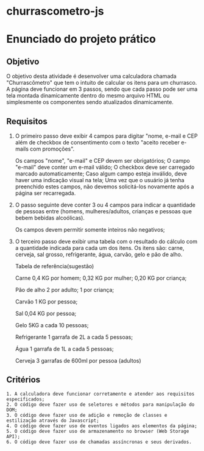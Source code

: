 # churrascometro-js
# Enunciado do projeto prático

## Objetivo
O objetivo desta atividade é desenvolver uma calculadora chamada "Churrascômetro" que tem o intuito de calcular os itens para um churrasco. A página deve funcionar em 3 passos, sendo que cada passo pode ser uma tela montada dinamicamente dentro do mesmo arquivo HTML ou simplesmente os componentes sendo atualizados dinamicamente.

## Requisitos
1. O primeiro passo deve exibir 4 campos para digitar "nome, e-mail e CEP além de checkbox de consentimento com o texto "aceito receber e-mails com promoções".

    Os campos "nome", "e-mail" e CEP devem ser obrigatórios;
    O campo "e-mail" deve conter um e-mail válido;
    O checkbox deve ser carregado marcado automaticamente;
    Caso algum campo esteja inválido, deve haver uma indicação visual na tela;
    Uma vez que o usuário já tenha preenchido estes campos, não devemos solicitá-los novamente após a página ser recarregada.

2. O passo seguinte deve conter 3 ou 4 campos para indicar a quantidade de pessoas entre (homens, mulheres/adultos, crianças e pessoas que bebem bebidas alcoólicas).

    Os campos devem permitir somente inteiros não negativos;

3. O terceiro passo deve exibir uma tabela com o resultado do cálculo com a quantidade indicada para cada um dos itens. Os itens são: carne, cerveja, sal grosso, refrigerante, água, carvão, gelo e pão de alho.

    Tabela de referência(sugestão)

    Carne
        0,4 KG por homem;
        0,32 KG por mulher;
        0,20 KG por criança;

    Pão de alho
        2 por adulto;
        1 por criança;

    Carvão
        1 KG por pessoa;

    Sal
        0,04 KG por pessoa;

    Gelo
        5KG a cada 10 pessoas;

    Refrigerante
        1 garrafa de 2L a cada 5 pessoas;

    Água
        1 garrafa de 1L a cada 5 pessoas;

    Cerveja
        3 garrafas de 600ml por pessoa (adultos)

## Critérios
    1. A calculadora deve funcionar corretamente e atender aos requisitos especificados;
    2. O código deve fazer uso de seletores e métodos para manipulação do DOM;
    3. O código deve fazer uso de adição e remoção de classes e estilização através do Javascript;
    4. O código deve fazer uso de eventos ligados aos elementos da página;
    5. O código deve fazer uso de armazenamento no browser (Web Storage API);
    6. O código deve fazer uso de chamadas assíncronas e seus derivados.